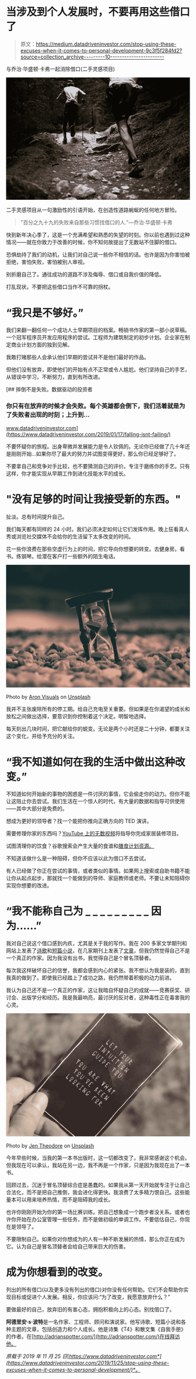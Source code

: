 # 当涉及到个人发展时，不要再用这些借口了

> 原文：<https://medium.datadriveninvestor.com/stop-using-these-excuses-when-it-comes-to-personal-development-9c3f5f284fd2?source=collection_archive---------10----------------------->

与乔治·华盛顿·卡弗一起消除借口(二手灵感项目)

![](img/69f18177a0d1bb47e5cd23ec3fc41b79.png)

二手灵感项目从一句激励性的引语开始，在创造性道路蜿蜒的任何地方冒险。

> "百分之九十九的失败来自那些习惯找借口的人."―乔治·华盛顿·卡弗

快到新年决心季了，这是一个充满希望和熟悉的失望的时刻。你以前也遇到过这种情况——就在你致力于改善的时候，你不知何故提出了无数站不住脚的借口。

恐惧劫持了我们的动机，让我们对自己说一些你不相信的话。也许是因为你害怕被拒绝，害怕失败，害怕被别人审视。

别折磨自己了。通往成功的道路不涉及侮辱、借口或自我价值的降低。

打乱现状。不要把这些借口当作不可靠的拐杖。

# “我只是不够好。”

我们来翻一翻任何一个成功人士早期项目的档案。畅销书作家的第一部小说草稿。一个冠军程序员开发应用程序的尝试。工程师为建筑制定的初步计划。企业家在制定商业计划方面的独到见解。

我敢打赌那些人会承认他们早期的尝试并不是他们最好的作品。

但他们没有放弃，即使他们的开始有点不正常或令人尴尬。他们坚持自己的手艺，从错误中学习，不断努力，直到有所改进。

[](https://www.datadriveninvestor.com/2019/01/17/falling-isnt-failing/) [## 摔倒不是失败。数据驱动的投资者

### 你只有在放弃的时候才会失败。每个英雄都会倒下，我们活着就是为了失败者出现的时刻；上升到…

www.datadriveninvestor.com](https://www.datadriveninvestor.com/2019/01/17/falling-isnt-failing/) 

不要怀疑你的旅程。出身卑微并发展能力是令人钦佩的。无论你已经做了几十年还是刚刚开始…如果你尽了最大的努力并试图变得更好，那么你已经足够好了。

不要拿自己和竞争对手比较，也不要猜测自己的评价。专注于磨练你的手艺。只有这样，你才能实现从早期工作到进化技能水平的成长。

# "没有足够的时间让我接受新的东西。"

扯淡。总有时间提升自己。

我们每天都有同样的 24 小时。我们必须决定如何让它们发挥作用。晚上狂看真人秀或浏览社交媒体不会给你的生活留下太多改变的时间。

花一些你浪费在那些空虚行为上的时间，把它导向你想要的转变。去健身房。看书。练钢琴。给潜在客户打一些额外的陌生电话。

![](img/9788995666959becb2d0655baeef339a.png)

Photo by [Aron Visuals](https://unsplash.com/@aronvisuals?utm_source=unsplash&utm_medium=referral&utm_content=creditCopyText) on [Unsplash](https://unsplash.com/s/photos/time-wasting?utm_source=unsplash&utm_medium=referral&utm_content=creditCopyText)

我并不主张废除所有的停工期。给自己充电至关重要。但如果是在你渴望的成长和放松之间做出选择，要意识到你控制着这个决定。明智地选择。

每天刻出几块时间，把它献给你的蜕变。无论是两个小时还是二十分钟，都要关注这个变化，并给予充分的关注。

# “我不知道如何在我的生活中做出这种改变。”

不知道如何开始新的事物的困惑是一件讨厌的事情，它会偷走你的动力。但你不能让这阻止你去尝试。我们生活在一个惊人的时代，有大量的数据和指导可供使用——其中大部分是免费的。

想成为更好的领导者？找一个能把你推向正确方向的 TED 演讲。

需要修理你家的东西吗？[YouTube 上的无数视频](https://healthyhandyman.com/best-youtube-channels/)将指导你完成家居装修项目。

试图清理你的饮食？谷歌搜索会产生大量的食谱和[膳食计划资源。](https://projectmealplan.com/ultimate-list-of-resources-for-meal-planning-and-prep/)

不知道该做什么是一种阻碍，但你不应该以此为借口不去尝试。

有人已经做了你正在尝试的事情，或者类似的事情。如果网上搜索或自助书籍不能让你从起点起步，那就找一个能做到的导师、家庭教师或老师。不要让未知阻碍你实现你想要的改进。

# “我不能称自己为 _ _ _ _ _ _ _ _ _ 因为……”

我对自己说这个借口感到内疚，尤其是关于我的写作。我在 200 多家文学期刊和网站上发表了[诗歌](https://northamericanreview.org/open-space/7367-2)和[短篇小说](https://aquietcourage.wordpress.com/tag/adrian-s-potter/)，在几家期刊上发表了[文章](https://www.roadsbridges.com/land-scoping)，但我仍然觉得自己不是一个真正的作家。因为我没有出书，我觉得自己是个冒名顶替者。

每次我这样破坏自己的信誉，我都会感到内心的紧张。我不想认为我是装的，直到我真的做到了。即使我已经踏上了成功之路，我仍然带着积极的动力前进。

我认为自己还不是一个真正的作家，这让我暗自怀疑自己的成就——竞赛获奖、研讨会、出版学分和经历。我是我最响亮，最讨厌的反对者，这种毒性正在毒害我的心灵。

![](img/99b029e313d27e39de9570495bd980df.png)

Photo by [Jen Theodore](https://unsplash.com/@jentheodore?utm_source=unsplash&utm_medium=referral&utm_content=creditCopyText) on [Unsplash](https://unsplash.com/s/photos/self-doubt?utm_source=unsplash&utm_medium=referral&utm_content=creditCopyText)

今年早些时候，当我的第一本书出版时，这一切都改变了。我非常感谢这个机会。但我现在可以承认，我站在另一边，我不再是一个作家，只是因为我现在出了一本书。

回顾过去，沉迷于冒名顶替综合症是愚蠢的。如果我从第一天开始就专注于让自己合法化，而不是把自己推倒，我会进化得更快。我浪费了太多精力恨自己。这些能量本可以用来培养热情，而不是阻碍我的成长。

也许你刚刚开始为你的第一场比赛训练。把自己想象成一个跑步者没关系。或者也许你开始在办公室管理一些任务，而不是做初级的单调工作。不要低估自己，你现在是领导了。

不要限制自己。如果你对你想成为的人有一种不断发展的热情，那么你正在成为它。认为自己是冒名顶替者会给自己带来巨大的伤害。

# 成为你想看到的改变。

列出的所有借口(以及更多没有列出的借口)对你没有任何帮助。它们不会帮助你实现目标或促进个人发展。相反，你应该问:“为了改变，我愿意放弃什么？”

要做最好的自己，放弃旧的有害心态，拥抱积极向上的心态。别找借口了。

**阿德里安·s·波特**是一名作家、工程师、顾问和演说家。他写诗歌、短篇小说和各种主题的文章，包括创造力和个人成长。他是诗集《T4》和散文集《自我手册》的作者。在[http://adrianspotter.com/](http://adrianspotter.com/)在线拜访他。

*原载于 2019 年 11 月 25 日*[*https://www.datadriveninvestor.com*](https://www.datadriveninvestor.com/2019/11/25/stop-using-these-excuses-when-it-comes-to-personal-development/)*。*